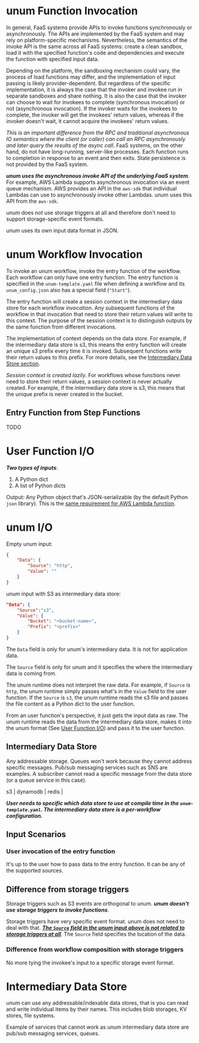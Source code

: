 # unum Function Invocation

In general, FaaS systems provide APIs to invoke functions synchronously or asynchronously. The APIs are implemented by the FaaS system and may rely on platform-specific mechanisms. Nevertheless, the semantics of the invoke API is the same across all FaaS systems: create a clean sandbox, load it with the specified function's code and dependencies and execute the function with specified input data. 

Depending on the platform, the sandboxing mechanism could vary, the process of load functions may differ, and the implementation of input passing is likely provider-dependent. But regardless of the specific implementation, it is always the case that the invoker and invokee run in separate sandboxes and share nothing. It is also the case that the invoker can choose to wait for invokees to complete (synchronous invocation) or not (asynchronous invocation). If the invoker waits for the invokees to complete, the invoker will get the invokees' return values, whereas if the invoker doesn't wait, it cannot acquire the invokees' return values.

*This is an important difference from the RPC and traditional asynchronous IO semantics where the client (or caller) can call an RPC asynchronously and later query the results of the async call*. FaaS systems, on the other hand, do not have long-running, server-like processes. Each function runs to completion in response to an event and then exits. State persistence is not provided by the FaaS system.

***unum uses the asynchronous invoke API of the underlying FaaS system***. For example, AWS Lambda supports asynchronous invocation via an event queue mechanism. AWS provides an API in the `aws-sdk` that individual Lambdas can use to asynchronously invoke other Lambdas. unum uses this API from the `aws-sdk`.

unum does not use storage triggers at all and therefore don't need to support storage-specific event formats.

unum uses its own input data format in JSON.

# unum Workflow Invocation

To invoke an unum workflow, invoke the entry function of the workflow. Each workflow can only have one entry function. The entry function is specified in the `unum-template.yaml` file when defining a workflow and its `unum_config.json` also has a special field (`"Start"`).

The entry function will create a session context in the intermediary data store for each workflow *invocation*. Any subsequent functions of the workflow in that invocation that need to store their return values will write to this context. The purpose of the session context is to distinguish outputs by the same function from different invocations.

The implementation of context depends on the data store. For example, if the intermediary data store is s3, this means the entry function will create an unique s3 prefix every time it is invoked. Subsequent functions write their return values to this prefix. For more details, see the [Intermediary Data Store section](#IntermediaryDataStore).

*Session context is created lazily*. For workflows whose functions never need to store their return values, a session context is never actually created. For example, if the intermediary data store is s3, this means that the unique prefix is never created in the bucket.

## Entry Function from Step Functions

TODO

# User Function I/O

***Two types of inputs***:

1. A Python dict
2. A list of Python dicts

Output: Any Python object that's JSON-serializable (by the default Python `json` library). This is the [same requirement for AWS Lambda function](https://docs.aws.amazon.com/lambda/latest/dg/python-handler.html).

# unum I/O

Empty unum input:

```json
{
	"Data": {
		"Source": "http",
		"Value": ""
	}
}

```

unum input with S3 as intermediary data store:

```json
"Data": {
	"Source":"s3",
	"Value": {
		"Bucket": "<bucket-name>",
		"Prefix": "<prefix>"
	}
}
```

The `Data` field is only for unum's intermediary data. It is not for application data.

The `Source` field is only for unum and it specifies the where the intermediary data is coming from.

The unum runtime does not interpret the raw data. For example, if `Source` is `http`, the unum runtime simply passes what's in the `Value` field to the user function. If the `Source` is `s3`, the unum runtime reads the s3 file and passes the file content as a Python dict to the user function.

From an user function's perspective, it just gets the input data as raw. The unum runtime reads the data from the intermediary data store, makes it into the unum format (See [User Function I/O](#UserFunctionI/O)) and pass it to the user function.

## Intermediary Data Store

Any addressable storage. Queues won't work because they cannot address specific messages. Pub/sub messaging services such as SNS are examples. A subscriber cannot read a specific message from the data store (or a queue service in this case).

s3 | dynamodb | redis | 

***User needs to specific which data store to use at compile time in the `unum-template.yaml`. The intermediary data store is a per-workflow configuration.***

## Input Scenarios

### User invocation of the entry function

It's up to the user how to pass data to the entry function. It can be any of the supported sources.



## Difference from storage triggers

Storage triggers such as S3 events are orthogonal to unum. ***unum doesn't use storage triggers to invoke functions***.

Storage triggers have very specific event format. unum does not need to deal with that. ***<u>The `Source` field in the unum input above is not related to storage triggers at all</u>***. The `Source` field specifies the location of the data.

### Difference from workflow composition with storage triggers

No more tying the invokee's input to a specific storage event format. 



# Intermediary Data Store

unum can use any addressable/indexable data stores, that is you can read and write individual items by their names. This includes blob storages, KV stores, file systems.

Example of services that cannot work as unum intermediary data store are pub/sub messaging services, queues.

